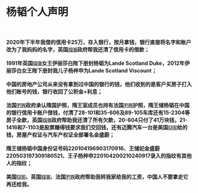 # 杨韬个人声明
<p><br><br><strong>2020年下半年我借的信用卡25万，存入银行，按月拿钱，银行直接将名字和账户改为了我妈妈的名字，英国🇬🇧政府帮我还清了信用卡的借款；<br><br>1991年英国🇬🇧女王伊丽莎白陛下册封杨韬为Lande Scotland Duke，2012年伊丽莎白女王陛下册封我儿子杨梓申为Lande Scotland Viscount；<br><br>中国的房地产公司从来没有拿到过中国的银行的钱，他们收到的是客户买房子打入他们账号的钱，银行收回了公积金+利息；<br><br>法国🇫🇷政府承认隋国护照，隋王室成员也持有法国🇫🇷护照，隋王储杨韬在中国的银行信用卡账户借钱，付清了28-101和35-606及89-105车库还有15-2304等房子全款，英国🇬🇧政府帮助我还清了所有欠款，20-604只付了41万块钱，21-1416和7-1103是股票赚得钱要求我们交回钱，还有迈腾汽车一台是美国🇺🇸给的钱，房屋产权证与汽车产权证全部署名金盛蔚；<br><br>隋王储杨韬中国身份证号码220104196903170916、王储妃金盛蔚220503197309180521、王子杨梓申220104200210240917录入的指纹有其他人的指纹；<br><br>美国🇺🇸、英国🇬🇧、法国🇫🇷政府帮助我转我家给我的工资，中国人不要拿走它再还给我。</strong></p>
